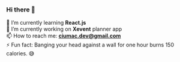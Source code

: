 ### Hi there 👋 <br>
🌱 I’m currently learning **React.js** <br>
🔭 I’m currently working on **Xevent** planner app <br>
📫 How to reach me: **ciumac.dev@gmail.com** <br>
⚡ Fun fact: Banging your head against a wall for one hour burns 150 calories. 😅

<!--
**spumony/spumony** is a ✨ _special_ ✨ repository because its `README.md` (this file) appears on your GitHub profile.

Here are some ideas to get you started:

- 🔭 I’m currently working on ...
- 🌱 I’m currently learning ...
- 👯 I’m looking to collaborate on ...
- 🤔 I’m looking for help with ...
- 💬 Ask me about ...
- 📫 How to reach me: ...
- 😄 Pronouns: ...
- ⚡ Fun fact: ...
-->

